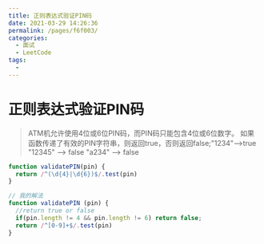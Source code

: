 ```yaml
---
title: 正则表达式验证PIN码
date: 2021-03-29 14:26:36
permalink: /pages/f6f003/
categories:
  - 面试
  - LeetCode
tags:
  - 
---
```


# 正则表达式验证PIN码

> ATM机允许使用4位或6位PIN码，而PIN码只能包含4位或6位数字。 如果函数传递了有效的PIN字符串，则返回true，否则返回false;"1234"-->true "12345"  -->  false "a234"   -->  false

```javascript
function validatePIN(pin) {
  return /^(\d{4}|\d{6})$/.test(pin)
}

// 我的解法
function validatePIN (pin) {
  //return true or false
  if(pin.length != 4 && pin.length != 6) return false;
  return /^[0-9]+$/.test(pin)
}
```